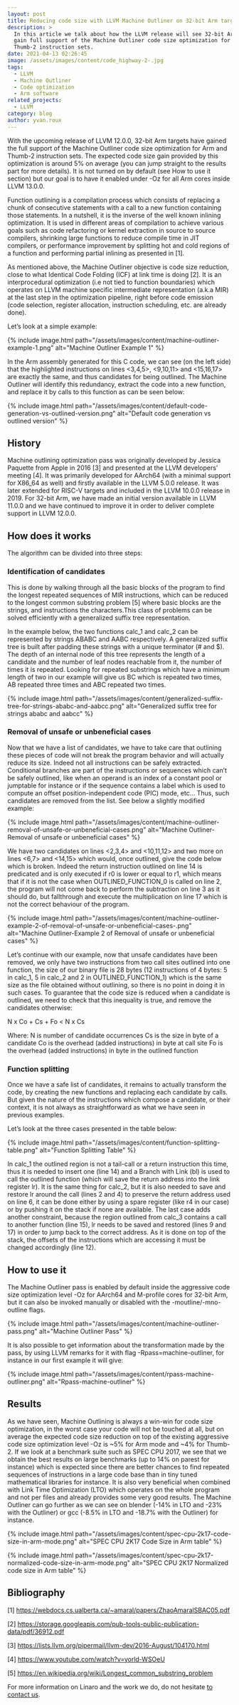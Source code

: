 ```yaml
---
layout: post
title: Reducing code size with LLVM Machine Outliner on 32-bit Arm targets
description: >
  In this article we talk about how the LLVM release will see 32-bit Arm targets
  gain full support of the Machine Outliner code size optimization for Arm and
  Thumb-2 instruction sets. 
date: 2021-04-13 02:26:45
image: /assets/images/content/code_highway-2-.jpg
tags:
  - LLVM
  - Machine Outliner
  - Code optimization
  - Arm software
related_projects:
  - LLVM
category: blog
author: yvan.roux
---
```

With the upcoming release of LLVM 12.0.0, 32-bit Arm targets have gained the full support of the Machine Outliner code size optimization for Arm and Thumb-2 instruction sets. The expected code size gain provided by this optimization is around 5% on average (you can jump straight to the results part for more details). It is not turned on by default (see How to use it section) but our goal is to have it enabled under -Oz for all Arm cores inside LLVM 13.0.0.

Function outlining is a compilation process which consists of replacing a chunk of consecutive statements with a call to a new function containing those statements. In a nutshell, it is the inverse of the well known inlining optimization. It is used in different areas of compilation to achieve various goals such as code refactoring or kernel extraction in source to source compilers, shrinking large functions to reduce compile time in JIT compilers, or performance improvement by splitting hot and cold regions of a function and performing partial inlining as presented in \[1].

As mentioned above, the Machine Outliner objective is code size reduction, close to what Identical Code Folding (ICF) at link time is doing \[2]. It is an interprocedural optimization (i.e not tied to function boundaries) which operates on LLVM machine specific intermediate representation (a.k.a MIR) at the last step in the optimization pipeline, right before code emission (code selection, register allocation, instruction scheduling, etc. are already done).

Let’s look at a simple example:

{% include image.html path="/assets/images/content/machine-outliner-example-1.png" alt="Machine Outliner Example 1" %}

In the Arm assembly generated for this C code, we can see (on the left side) that the highlighted instructions on lines <3,4,5>, <9,10,11> and <15,16,17> are exactly the same, and thus candidates for being outlined. The Machine Outliner will identify this redundancy, extract the code into a new function, and replace it by calls to this function as can be seen below:

{% include image.html path="/assets/images/content/default-code-generation-vs-outlined-version.png" alt="Default code generation vs outlined version" %}

## History

Machine outlining optimization pass was originally developed by Jessica Paquette from Apple in 2016 \[3] and presented at the LLVM developers’ meeting \[4]. It was primarily developed for AArch64 (with a minimal support for X86_64 as well) and firstly available in the LLVM 5.0.0 release. It was later extended for RISC-V targets and included in the LLVM 10.0.0 release in 2019. For 32-bit Arm, we have made an initial version available in LLVM 11.0.0 and we have continued to improve it in order to deliver complete support in LLVM 12.0.0.

## How does it works

The algorithm can be divided into three steps:

### **Identification of candidates**

This is done by walking through all the basic blocks of the program to find the longest repeated sequences of MIR instructions, which can be reduced to the longest common substring problem \[5] where basic blocks are the strings, and instructions the characters.This class of problems can be solved efficiently with a generalized suffix tree representation.

In the example below, the two functions calc_1 and calc_2 can be represented by strings ABABC and AABC respectively. A generalized suffix tree is built after padding these strings with a unique terminator (# and $). The depth of an internal node of this tree represents the length of a candidate and the number of leaf nodes reachable from it, the number of times it is repeated. Looking for repeated substrings which have a minimum length of two in our example will give us BC which is repeated two times, AB repeated three times and ABC repeated two times.

{% include image.html path="/assets/images/content/generalized-suffix-tree-for-strings-ababc-and-aabcc.png" alt="Generalized suffix tree for strings ababc and aabcc" %}

### **Removal of unsafe or unbeneficial cases**

Now that we have a list of candidates, we have to take care that outlining these pieces of code will not break the program behavior and will actually reduce its size. Indeed not all instructions can be safely extracted. Conditional branches are part of the instructions or sequences which can’t be safely outlined, like when an operand is an index of a constant pool or jumptable for instance or if the sequence contains a label which is used to compute an offset position-independent code (PIC) mode, etc… Thus, such candidates are removed from the list. See below a slightly modified example:

{% include image.html path="/assets/images/content/machine-outliner-removal-of-unsafe-or-unbeneficial-cases.png" alt="Machine Outliner-Removal of unsafe or unbeneficial cases" %}

We have two candidates on lines <2,3,4> and <10,11,12> and two more on lines <6,7> and <14,15> which would, once outlined, give the code below which is broken. Indeed the return instruction outlined on line 14 is predicated and is only executed if r0 is lower or equal to r1, which means that if it is not the case when OUTLINED_FUNCTION_0 is called on line 2, the program will not come back to perform the subtraction on line 3 as it should do, but fallthrough and execute the multiplication on line 17 which is not the correct behaviour of the program.

{% include image.html path="/assets/images/content/machine-outliner-example-2-of-removal-of-unsafe-or-unbeneficial-cases-.png" alt="Machine Outliner-Example 2 of Removal of unsafe or unbeneficial cases" %}

Let’s continue with our example, now that unsafe candidates have been removed, we only have two instructions from two call sites outlined into one function, the size of our binary file is 28 bytes (12 instructions of 4 bytes: 5 in calc_1, 5 in calc_2 and 2 in OUTLINED_FUNCTION_1) which is the same size as the file obtained without outlining, so there is no point in doing it in such cases. To guarantee that the code size is reduced when a candidate is outlined, we need to check that this inequality is true, and remove the candidates otherwise:

N x Co + Cs + Fo < N x Cs

Where:
N is number of candidate occurrences
Cs is the size in byte of a candidate
Co is the overhead (added instructions) in byte at call site
Fo is the overhead (added instructions) in byte in the outlined function

### **Function splitting**

Once we have a safe list of candidates, it remains to actually transform the code, by creating the new functions and replacing each candidate by calls. But given the nature of the instructions which compose a candidate, or their context, it is not always as straightforward as what we have seen in previous examples.

Let’s look at the three cases presented in the table below:

{% include image.html path="/assets/images/content/function-splitting-table.png" alt="Function Splitting Table" %}

In calc_1 the outlined region is not a tail-call or a return instruction this time, thus it is needed to insert one (line 14) and a Branch with Link (bl) is used to call the outlined function (which will save the return address into the link register lr). It is the same thing for calc_2, but it is also needed to save and restore lr around the call (lines 2 and 4) to preserve the return address used on line 6, it can be done either by using a spare register (like r4 in our case) or by pushing it on the stack if none are available. The last case adds another constraint, because the region outlined from calc_3 contains a call to another function (line 15), lr needs to be saved and restored (lines 9 and 17) in order to jump back to the correct address. As it is done on top of the stack, the offsets of the instructions which are accessing it must be changed accordingly (line 12).

## How to use it

The Machine Outliner pass is enabled by default inside the aggressive code size optimization level -Oz for AArch64 and M-profile cores for 32-bit Arm, but it can also be invoked manually or disabled with the -moutline/-mno-outline flags.

{% include image.html path="/assets/images/content/machine-outliner-pass.png" alt="Machine Outliner Pass" %}

It is also possible to get information about the transformation made by the pass, by using LLVM remarks for it with flag -Rpass=machine-outliner, for instance in our first example it will give:

{% include image.html path="/assets/images/content/rpass-machine-outliner.png" alt="Rpass-machine-outliner" %}

## Results

As we have seen, Machine Outlining is always a win-win for code size optimization, in the worst case your code will not be touched at all, but on average the expected code size reduction on top of the existing aggressive code size optimization level -Oz is \~5% for Arm mode and \~4% for Thumb-2. If we look at a benchmark suite such as SPEC CPU 2017, we see that we obtain the best results on large benchmarks (up to 14% on parest for instance) which is expected since there are better chances to find repeated sequences of instructions in a large code base than in tiny tuned mathematical libraries for instance. It is also very beneficial when combined with Link Time Optimization (LTO) which operates on the whole program and not per files and already provides some very good results. The Machine Outliner can go further as we can see on blender (-14% in LTO and -23% with the Outliner) or gcc (-8.5% in LTO and -18.7% with the Outliner) for instance.

{% include image.html path="/assets/images/content/spec-cpu-2k17-code-size-in-arm-mode.png" alt="SPEC CPU 2K17 Code Size in Arm table" %}

{% include image.html path="/assets/images/content/spec-cpu-2k17-normalized-code-size-in-arm-mode.png" alt="SPEC CPU 2K17 Normalized code size in Arm table" %}

## Bibliography

\[1] <https://webdocs.cs.ualberta.ca/~amaral/papers/ZhaoAmaralSBAC05.pdf>

\[2] <https://storage.googleapis.com/pub-tools-public-publication-data/pdf/36912.pdf>

\[3] <https://lists.llvm.org/pipermail/llvm-dev/2016-August/104170.html>

\[4] <https://www.youtube.com/watch?v=yorld-WSOeU>

\[5] <https://en.wikipedia.org/wiki/Longest_common_substring_problem>

For more information on Linaro and the work we do, do not hesitate [to contact us](https://www.linaro.org/contact/).